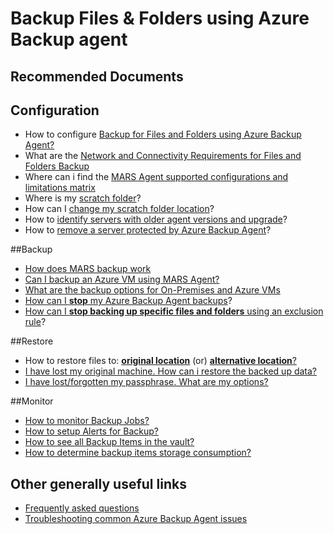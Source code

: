 <properties
	pageTitle="Files and folder backup How-to and general questions"
	description="Files and folder backup How-to and general questions"
	service="microsoft.recoveryservices"
	resource="vaults"
	authors="srinathv"
	ms.author="srinathvasireddy"
	displayOrder=""
	selfHelpType="generic"
	supportTopicIds="32612995"
	resourceTags=""
	productPesIds="15207"
	cloudEnvironments="public, fairfax, usnat, ussec"
	articleId="2cca467c-ba08-41e2-a736-bad2fab878e9"
	ownershipId="StorageMediaEdge_Backup"
/>
# Backup Files & Folders using Azure Backup agent

## **Recommended Documents**

## Configuration

- How to configure [Backup for Files and Folders using Azure Backup Agent?](https://docs.microsoft.com/azure/backup/backup-windows-with-mars-agent)
- What are the [Network and Connectivity Requirements for Files and Folders Backup](https://docs.microsoft.com/en-us/azure/backup/backup-windows-with-mars-agent#verify-internet-access)
- Where can i find the [MARS Agent supported configurations and limitations matrix](https://docs.microsoft.com/azure/backup/backup-support-matrix-mars-agent)
- Where is my [scratch folder](https://docs.microsoft.com/azure/backup/backup-azure-file-folder-backup-faq#how-to-check-if-scratch-folder-is-valid-and-accessible)?
- How can I [change my scratch folder location](https://docs.microsoft.com/azure/backup/backup-azure-file-folder-backup-faq#how-do-i-change-the-cache-location-for-the-mars-agent)?
- How to [identify servers with older agent versions and upgrade](https://docs.microsoft.com/azure/backup/upgrade-mars-agent)?
- How to [remove a server protected by Azure Backup Agent](https://docs.microsoft.com/azure/backup/backup-azure-delete-vault#delete-protected-items-on-premises)?

##Backup

- [How does MARS backup work](https://docs.microsoft.com/azure/backup/backup-architecture#architecture-direct-backup-of-on-premises-windows-server-machines-or-azure-vm-files-or-folders)
- [Can I backup an Azure VM using MARS Agent?](https://docs.microsoft.com/azure/backup/backup-azure-file-folder-backup-faq#can-i-use-the-mars-agent-to-back-up-files-and-folders-on-an-azure-vm)
- [What are the backup options for On-Premises and Azure VMs](https://docs.microsoft.com/azure/backup/backup-architecture#how-does-azure-backup-work)
- [How can I **stop** my Azure Backup Agent backups](https://docs.microsoft.com/azure/backup/backup-azure-manage-mars#stop-protecting-files-and-folder-backup)?
- [How can I **stop backing up specific files and folders** using an exclusion rule](https://docs.microsoft.com/azure/backup/backup-azure-manage-mars#add-exclusion-rules-to-existing-policy)?

##Restore

- How to restore files to: [**original location**](https://docs.microsoft.com/azure/backup/backup-azure-restore-windows-server#use-instant-restore-to-recover-data-to-the-same-machine) (or) [**alternative location**?](https://docs.microsoft.com/azure/backup/backup-azure-restore-windows-server#use-instant-restore-to-restore-data-to-an-alternate-machine)<br>
- [I have lost my original machine. How can i restore the backed up data?](https://docs.microsoft.com/azure/backup/backup-azure-file-folder-backup-faq#how-do-i-recover-if-i-lost-my-original-machine-where-backups-were-taken)
- [I have lost/forgotten my passphrase. What are my options?](https://docs.microsoft.com/azure/backup/backup-azure-file-folder-backup-faq#can-i-recover-if-i-forgot-my-passphrase)

##Monitor

- [How to monitor Backup Jobs?](https://docs.microsoft.com/azure/backup/backup-azure-manage-windows-server#monitor-backup-jobs-and-alerts)<br>
- [How to setup Alerts for Backup?](https://docs.microsoft.com/azure/backup/backup-azure-monitoring-built-in-monitor#backup-alerts-in-recovery-services-vault)<br>
- [How to see all Backup Items in the vault?](https://docs.microsoft.com/azure/backup/backup-azure-monitoring-built-in-monitor#backup-items-in-recovery-services-vault)<br>
- [How to determine backup items storage consumption?](https://docs.microsoft.com/azure/backup/configure-reports#backup-items)

## Other generally useful links

- [Frequently asked questions](https://docs.microsoft.com/azure/backup/backup-azure-file-folder-backup-faq#configure-backups)<br>
- [Troubleshooting common Azure Backup Agent issues](https://docs.microsoft.com/azure/backup/backup-azure-mars-troubleshoot#invalid-vault-credentials-provided)
